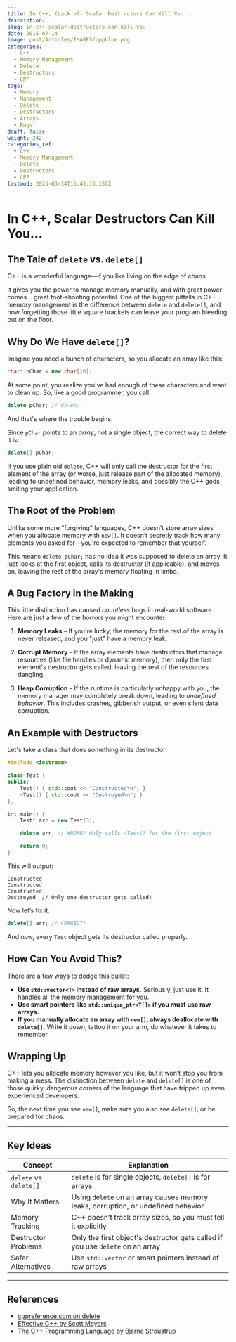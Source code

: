 ```yaml
---
title: In C++, (Lack of) Scalar Destructors Can Kill You...
description: 
slug: in-c++-scalar-destructors-can-kill-you
date: 2015-07-14
image: post/Articles/IMAGES/cppblue.png
categories:
  - C++
  - Memory Management
  - Delete
  - Destructors
  - CPP
tags:
  - Memory
  - Management
  - Delete
  - Destructors
  - Arrays
  - Bugs
draft: false
weight: 242
categories_ref:
  - C++
  - Memory Management
  - Delete
  - Destructors
  - CPP
lastmod: 2025-03-14T15:45:16.157Z
---
```

# In C++, Scalar Destructors Can Kill You...

## The Tale of `delete` vs. `delete[]`

C++ is a wonderful language—if you like living on the edge of chaos.

It gives you the power to manage memory manually, and with great power comes... great foot-shooting potential. One of the biggest pitfalls in C++ memory management is the difference between `delete` and `delete[]`, and how forgetting those little square brackets can leave your program bleeding out on the floor.

## Why Do We Have `delete[]`?

Imagine you need a bunch of characters, so you allocate an array like this:

```cpp
char* pChar = new char[10];
```

At some point, you realize you've had enough of these characters and want to clean up. So, like a good programmer, you call:

```cpp
delete pChar; // Uh-oh...
```

And that's where the trouble begins.

Since `pChar` points to an *array*, not a single object, the correct way to delete it is:

```cpp
delete[] pChar;
```

If you use plain old `delete`, C++ will only call the destructor for the first element of the array (or worse, just release part of the allocated memory), leading to undefined behavior, memory leaks, and possibly the C++ gods smiting your application.

## The Root of the Problem

Unlike some more "forgiving" languages, C++ doesn’t store array sizes when you allocate memory with `new[]`. It doesn’t secretly track how many elements you asked for—you're expected to remember that yourself.

This means `delete pChar;` has no idea it was supposed to delete an array. It just looks at the first object, calls its destructor (if applicable), and moves on, leaving the rest of the array's memory floating in limbo.

## A Bug Factory in the Making

This little distinction has caused *countless* bugs in real-world software. Here are just a few of the horrors you might encounter:

1. **Memory Leaks** – If you're lucky, the memory for the rest of the array is never released, and you "just" have a memory leak.

2. **Corrupt Memory** – If the array elements have destructors that manage resources (like file handles or dynamic memory), then only the first element's destructor gets called, leaving the rest of the resources dangling.

3. **Heap Corruption** – If the runtime is particularly unhappy with you, the memory manager may completely break down, leading to *undefined behavior*. This includes crashes, gibberish output, or even silent data corruption.

## An Example with Destructors

Let's take a class that does something in its destructor:

```cpp
#include <iostream>

class Test {
public:
    Test() { std::cout << "Constructed\n"; }
    ~Test() { std::cout << "Destroyed\n"; }
};

int main() {
    Test* arr = new Test[3];

    delete arr; // WRONG! Only calls ~Test() for the first object

    return 0;
}
```

This will output:

```
Constructed
Constructed
Constructed
Destroyed  // Only one destructor gets called!
```

Now let’s fix it:

```cpp
delete[] arr; // CORRECT!
```

And now, every `Test` object gets its destructor called properly.

## How Can You Avoid This?

There are a few ways to dodge this bullet:

* **Use `std::vector<T>` instead of raw arrays.** Seriously, just use it. It handles all the memory management for you.
* **Use smart pointers like `std::unique_ptr<T[]>` if you must use raw arrays.**
* **If you manually allocate an array with `new[]`, always deallocate with `delete[]`.** Write it down, tattoo it on your arm, do whatever it takes to remember.

## Wrapping Up

C++ lets you allocate memory however you like, but it won’t stop you from making a mess. The distinction between `delete` and `delete[]` is one of those quirky, dangerous corners of the language that have tripped up even experienced developers.

So, the next time you see `new[]`, make sure you also see `delete[]`, or be prepared for chaos.

***

## Key Ideas

| Concept                | Explanation                                                                       |
| ---------------------- | --------------------------------------------------------------------------------- |
| `delete` vs `delete[]` | `delete` is for single objects, `delete[]` is for arrays                          |
| Why It Matters         | Using `delete` on an array causes memory leaks, corruption, or undefined behavior |
| Memory Tracking        | C++ doesn’t track array sizes, so you must tell it explicitly                     |
| Destructor Problems    | Only the first object's destructor gets called if you use `delete` on an array    |
| Safer Alternatives     | Use `std::vector` or smart pointers instead of raw arrays                         |

***

## References

* [cppreference.com on delete](https://en.cppreference.com/w/cpp/language/delete)
* [Effective C++ by Scott Meyers](https://www.oreilly.com/library/view/effective-c-55/9780134570085/)
* [The C++ Programming Language by Bjarne Stroustrup](https://www.stroustrup.com/)
